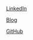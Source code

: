 [LinkedIn](https://www.linkedin.com/in/amelyan/)

[Blog](https://blog.amelyan.com)

[GitHub](https://github.com/lamelyan)

